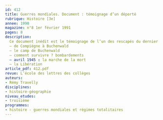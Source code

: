 ```yaml
---
id: 412
title: Guerres mondiales. Document : témoignage d’un déporté 
rubrique: Histoire [3e]
annee: 1990
magazine: n°8 1er février 1991
pages: 8
description: 
  Ce document inédit est le témoignage de l’un des rescapés du dernier convoi parti en Allemagne vers Buchenwald…
  – de Compiègne à Buchenwald
  – le camp de Buchenwald
  – comment survivre ? bombardements
  – avril 1945 : la marche de la mort
  – la Libération
article_pdf: 412.pdf
revue: L’école des lettres des collèges
auteurs:
- Rémy Travelly
disciplines:
- histoire-géographie
niveau_etudes:
- troisième
programmes:
- histoire - guerres mondiales et régimes totalitaires
---
```

